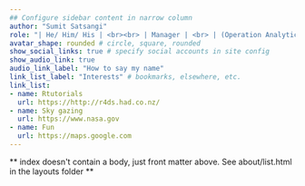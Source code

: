 ```yaml
---
## Configure sidebar content in narrow column
author: "Sumit Satsangi"
role: "| He/ Him/ His | <br><br> | Manager | <br> | (Operation Analytics) |<br><br><br>"
avatar_shape: rounded # circle, square, rounded
show_social_links: true # specify social accounts in site config
show_audio_link: true
audio_link_label: "How to say my name"
link_list_label: "Interests" # bookmarks, elsewhere, etc.
link_list:
- name: Rtutorials
  url: https://http://r4ds.had.co.nz/
- name: Sky gazing
  url: https://www.nasa.gov
- name: Fun
  url: https://maps.google.com
---
```


** index doesn't contain a body, just front matter above.
See about/list.html in the layouts folder **

